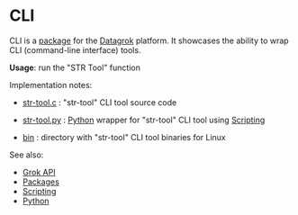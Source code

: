 # CLI

CLI is a [package](https://datagrok.ai/help/develop/develop#packages) for the [Datagrok](https://datagrok.ai) platform.
It showcases the ability to wrap CLI (command-line interface) tools.

**Usage**: run the "STR Tool" function

Implementation notes:

* [str-tool.c](https://github.com/datagrok-ai/public/blob/master/packages/CLI/src/str-tool.c)
  : "str-tool" CLI tool source code

* [str-tool.py](https://github.com/datagrok-ai/public/blob/master/packages/CLI/scripts/str-tool.py)
  : [Python](https://www.python.org/) wrapper for "str-tool" CLI tool using [Scripting](https://datagrok.ai/help/compute/scripting)

* [bin](https://github.com/datagrok-ai/public/blob/master/packages/CLI/bin)
  : directory with "str-tool" CLI tool binaries for Linux

See also:

* [Grok API](https://datagrok.ai/help/develop/js-api)
* [Packages](https://datagrok.ai/help/develop/develop#packages)
* [Scripting](https://datagrok.ai/help/compute/scripting)
* [Python](https://www.python.org/)
